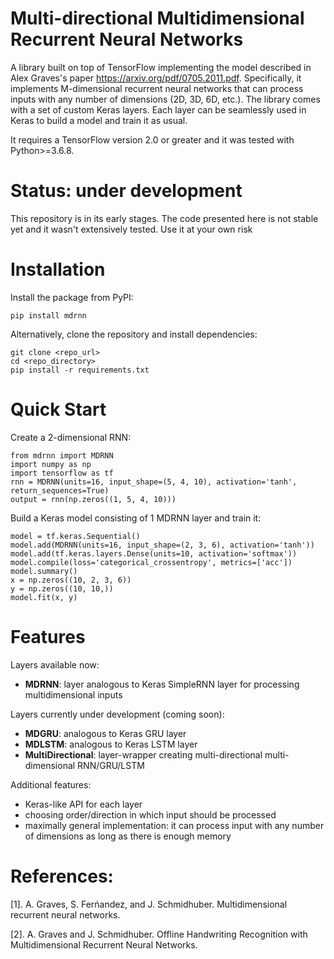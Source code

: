 # Multi-directional Multidimensional Recurrent Neural Networks

A library built on top of TensorFlow implementing the model described in
Alex Graves's paper https://arxiv.org/pdf/0705.2011.pdf.
Specifically, it implements M-dimensional recurrent neural
networks that can process inputs with any number of dimensions (2D, 3D, 6D, etc.).
The library comes with a set of custom Keras layers.
Each layer can be seamlessly used in Keras to build a model and
train it as usual.

It requires a TensorFlow version 2.0 or greater and it was tested with Python>=3.6.8.

# Status: under development

This repository is in its early stages. The code presented here is not stable yet
and it wasn't extensively tested. Use it at your own risk

# Installation
Install the package from PyPI:
```
pip install mdrnn
```

Alternatively, clone the repository and install dependencies:
```
git clone <repo_url>
cd <repo_directory>
pip install -r requirements.txt
```

# Quick Start

Create a 2-dimensional RNN:
```
from mdrnn import MDRNN
import numpy as np
import tensorflow as tf
rnn = MDRNN(units=16, input_shape=(5, 4, 10), activation='tanh', return_sequences=True)
output = rnn(np.zeros((1, 5, 4, 10)))
```

Build a Keras model consisting of 1 MDRNN layer and train it:

```
model = tf.keras.Sequential()
model.add(MDRNN(units=16, input_shape=(2, 3, 6), activation='tanh'))
model.add(tf.keras.layers.Dense(units=10, activation='softmax'))
model.compile(loss='categorical_crossentropy', metrics=['acc'])
model.summary()
x = np.zeros((10, 2, 3, 6))
y = np.zeros((10, 10,))
model.fit(x, y)
```

# Features

Layers available now:
- **MDRNN**:  layer analogous to Keras SimpleRNN layer for processing multidimensional inputs

Layers currently under development (coming soon):
- **MDGRU**: analogous to Keras GRU layer
- **MDLSTM**: analogous to Keras LSTM layer
- **MultiDirectional**: layer-wrapper creating multi-directional multi-dimensional RNN/GRU/LSTM

Additional features:
- Keras-like API for each layer
- choosing order/direction in which input should be processed
- maximally general implementation: it can process input with any number of dimensions
as long as there is enough memory

# References:

[1]. A. Graves, S. Ferńandez, and J. Schmidhuber. Multidimensional recurrent neural networks.

[2]. A. Graves and J. Schmidhuber. Offline Handwriting Recognition with Multidimensional Recurrent Neural Networks.
